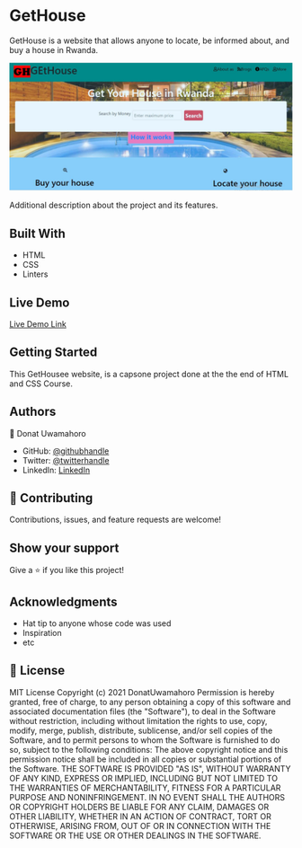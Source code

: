 # GetHouse

GetHouse is a website that allows anyone to locate, be informed about, and buy a house in Rwanda.

![screenshot](https://github.com/uwadonat/GetHouse/blob/develop/images/screenshot.JPG)

Additional description about the project and its features.

## Built With

- HTML
- CSS
- Linters

## Live Demo

[Live Demo Link](https://uwadonat.github.io/GetHouse/)


## Getting Started


This GetHousee website, is a capsone project done at the the end of HTML and CSS Course.


## Authors

👤 Donat Uwamahoro

- GitHub: [@githubhandle](https://github.com/@uwadonat)
- Twitter: [@twitterhandle](https://twitter.com/@uwamahoroDonat)
- LinkedIn: [LinkedIn](https://linkedin.com/in/uwamahoro-donat-84b5bb1b7/)

## 🤝 Contributing

Contributions, issues, and feature requests are welcome!

## Show your support

Give a ⭐️ if you like this project!

## Acknowledgments

- Hat tip to anyone whose code was used
- Inspiration
- etc

## 📝 License

MIT License
Copyright (c) 2021 DonatUwamahoro
Permission is hereby granted, free of charge, to any person obtaining a copy
of this software and associated documentation files (the "Software"), to deal
in the Software without restriction, including without limitation the rights
to use, copy, modify, merge, publish, distribute, sublicense, and/or sell
copies of the Software, and to permit persons to whom the Software is
furnished to do so, subject to the following conditions:
The above copyright notice and this permission notice shall be included in all
copies or substantial portions of the Software.
THE SOFTWARE IS PROVIDED "AS IS", WITHOUT WARRANTY OF ANY KIND, EXPRESS OR
IMPLIED, INCLUDING BUT NOT LIMITED TO THE WARRANTIES OF MERCHANTABILITY,
FITNESS FOR A PARTICULAR PURPOSE AND NONINFRINGEMENT. IN NO EVENT SHALL THE
AUTHORS OR COPYRIGHT HOLDERS BE LIABLE FOR ANY CLAIM, DAMAGES OR OTHER
LIABILITY, WHETHER IN AN ACTION OF CONTRACT, TORT OR OTHERWISE, ARISING FROM,
OUT OF OR IN CONNECTION WITH THE SOFTWARE OR THE USE OR OTHER DEALINGS IN THE
SOFTWARE.

